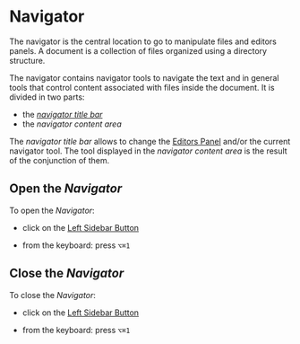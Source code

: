 # Navigator

The navigator is the central location to go to manipulate files and editors panels. A document is a collection of files organized using a directory structure. 

The navigator contains navigator tools to navigate the text and in general tools that control content associated with files inside the document. It is divided in two parts: 

 - the [_navigator title bar_](#navigatorTitleBar) 
 - the _navigator content area_ 

The _navigator title bar_ allows to change the [Editors Panel](#editorsPanel) and/or the current navigator tool. The tool displayed in the _navigator content area_ is the result of the conjunction of them. 


## Open the _Navigator_

To open the _Navigator_:

- click on the [Left Sidebar Button](#sidebarsButtons)

- from the keyboard: press `⌥⌘1`

## Close the _Navigator_

To close the _Navigator_:

- click on the [Left Sidebar Button](#sidebarsButtons)

- from the keyboard: press `⌥⌘1`





